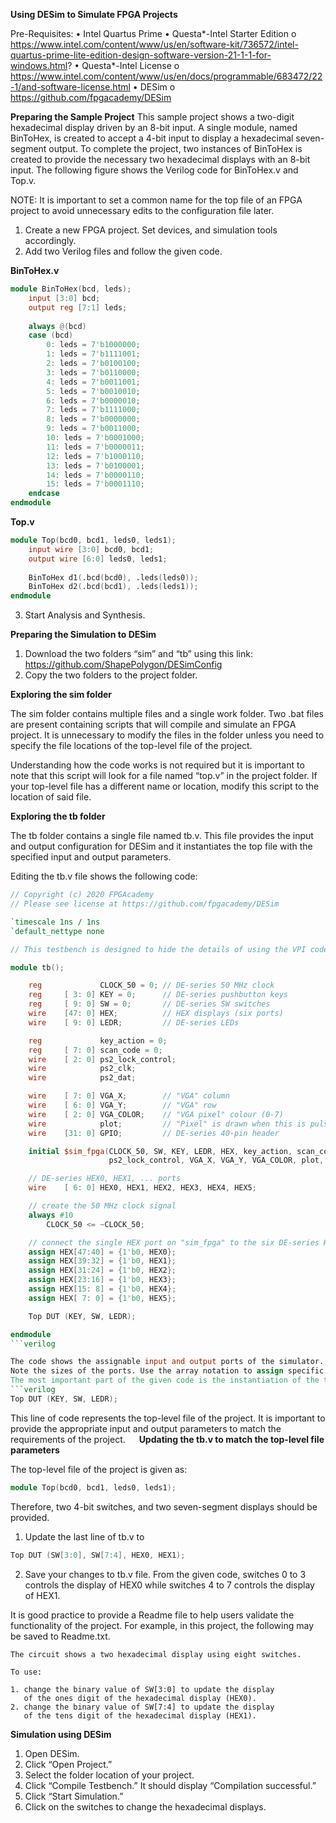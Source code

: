 **Using DESim to Simulate FPGA Projects**

Pre-Requisites:
•	Intel Quartus Prime
•	Questa*-Intel Starter Edition
  o	https://www.intel.com/content/www/us/en/software-kit/736572/intel-quartus-prime-lite-edition-design-software-version-21-1-1-for-windows.html?
•	Questa*-Intel License
  o	https://www.intel.com/content/www/us/en/docs/programmable/683472/22-1/and-software-license.html
•	DESim
  o	https://github.com/fpgacademy/DESim

**Preparing the Sample Project**
This sample project shows a two-digit hexadecimal display driven by an 8-bit input.
A single module, named BinToHex, is created to accept a 4-bit input to display a hexadecimal seven-segment output. To complete the project, two instances of BinToHex is created to provide the necessary two hexadecimal displays with an 8-bit input. The following figure shows the Verilog code for BinToHex.v and Top.v.

NOTE: It is important to set a common name for the top file of an FPGA project to avoid unnecessary edits to the configuration file later.

1.	Create a new FPGA project. Set devices, and simulation tools accordingly.
2.	Add two Verilog files and follow the given code.

**BinToHex.v**

```verilog
module BinToHex(bcd, leds);
	input [3:0] bcd;
	output reg [7:1] leds;
	
	always @(bcd)
	case (bcd)
		0: leds = 7'b1000000;
		1: leds = 7'b1111001;
		2: leds = 7'b0100100;
		3: leds = 7'b0110000;
		4: leds = 7'b0011001;
		5: leds = 7'b0010010;
		6: leds = 7'b0000010;
		7: leds = 7'b1111000;
		8: leds = 7'b0000000;
		9: leds = 7'b0011000;
		10: leds = 7'b0001000;
		11: leds = 7'b0000011;
		12: leds = 7'b1000110;
		13: leds = 7'b0100001;
		14: leds = 7'b0000110;
		15: leds = 7'b0001110;
	endcase
endmodule
```
**Top.v**
```verilog
module Top(bcd0, bcd1, leds0, leds1);
	input wire [3:0] bcd0, bcd1;
	output wire [6:0] leds0, leds1;
	
	BinToHex d1(.bcd(bcd0), .leds(leds0));
	BinToHex d2(.bcd(bcd1), .leds(leds1));
endmodule
```
3.	Start Analysis and Synthesis. 

**Preparing the Simulation to DESim**
1.	Download the two folders “sim” and “tb” using this link: https://github.com/ShapePolygon/DESimConfig
2.	Copy the two folders to the project folder.
 
**Exploring the sim folder**

The sim folder contains multiple files and a single work folder. Two .bat files are present containing scripts that will compile and simulate an FPGA project. It is unnecessary to modify the files in the folder unless you need to specify the file locations of the top-level file of the project.
 
Understanding how the code works is not required but it is important to note that this script will look for a file named “top.v” in the project folder. If your top-level file has a different name or location, modify this script to the location of said file.

**Exploring the tb folder**

The tb folder contains a single file named tb.v. This file provides the input and output configuration for DESim and it instantiates the top file with the specified input and output parameters.

Editing the tb.v file shows the following code:

```verilog
// Copyright (c) 2020 FPGAcademy
// Please see license at https://github.com/fpgacademy/DESim

`timescale 1ns / 1ns
`default_nettype none

// This testbench is designed to hide the details of using the VPI code

module tb();

    reg             CLOCK_50 = 0; // DE-series 50 MHz clock
    reg     [ 3: 0] KEY = 0;      // DE-series pushbutton keys
    reg     [ 9: 0] SW = 0;       // DE-series SW switches
    wire    [47: 0] HEX;          // HEX displays (six ports)
    wire    [ 9: 0] LEDR;         // DE-series LEDs

    reg             key_action = 0;
    reg     [ 7: 0] scan_code = 0;
    wire    [ 2: 0] ps2_lock_control;
    wire            ps2_clk;
    wire            ps2_dat;

    wire    [ 7: 0] VGA_X;        // "VGA" column
    wire    [ 6: 0] VGA_Y;        // "VGA" row
    wire    [ 2: 0] VGA_COLOR;    // "VGA pixel" colour (0-7)
    wire            plot;         // "Pixel" is drawn when this is pulsed
    wire    [31: 0] GPIO;         // DE-series 40-pin header

    initial $sim_fpga(CLOCK_50, SW, KEY, LEDR, HEX, key_action, scan_code, 
                      ps2_lock_control, VGA_X, VGA_Y, VGA_COLOR, plot, GPIO);

    // DE-series HEX0, HEX1, ... ports
    wire    [ 6: 0] HEX0, HEX1, HEX2, HEX3, HEX4, HEX5;

    // create the 50 MHz clock signal
    always #10
        CLOCK_50 <= ~CLOCK_50;

    // connect the single HEX port on "sim_fpga" to the six DE-series HEX ports
    assign HEX[47:40] = {1'b0, HEX0};
    assign HEX[39:32] = {1'b0, HEX1};
    assign HEX[31:24] = {1'b0, HEX2};
    assign HEX[23:16] = {1'b0, HEX3};
    assign HEX[15: 8] = {1'b0, HEX4};
    assign HEX[ 7: 0] = {1'b0, HEX5};

    Top DUT (KEY, SW, LEDR);

endmodule
```verilog

The code shows the assignable input and output ports of the simulator. These ports maybe passed as parameters to the top module of the project.
Note the sizes of the ports. Use the array notation to assign specific bits necessary for your project. Additionally, aliases are assigned to individual HEX ports (HEX0 to HEX5) based on the main HEX port. These individual HEX port may be assigned for convenience.
The most important part of the given code is the instantiation of the top module named DUT, as shown:
```verilog
Top DUT (KEY, SW, LEDR);
```
This line of code represents the top-level file of the project. It is important to provide the appropriate input and output parameters to match the requirements of the project.
 
**Updating the tb.v to match the top-level file parameters**

The top-level file of the project is given as:

```verilog
module Top(bcd0, bcd1, leds0, leds1);
```

Therefore, two 4-bit switches, and two seven-segment displays should be provided.
1.	Update the last line of tb.v to

```verilog
Top DUT (SW[3:0], SW[7:4], HEX0, HEX1);
```

2.	Save your changes to tb.v file.
From the given code, switches 0 to 3 controls the display of HEX0 while switches 4 to 7 controls the display of HEX1.

It is good practice to provide a Readme file to help users validate the functionality of the project. For example, in this project, the following may be saved to Readme.txt.

```file
The circuit shows a two hexadecimal display using eight switches.

To use:

1. change the binary value of SW[3:0] to update the display 
   of the ones digit of the hexadecimal display (HEX0).
2. change the binary value of SW[7:4] to update the display 
   of the tens digit of the hexadecimal display (HEX1).
```

**Simulation using DESim**
1.	Open DESim.
2.	Click “Open Project.”
3.	Select the folder location of your project.
4.	Click “Compile Testbench.” It should display “Compilation successful.”
5.	Click “Start Simulation.”
6.	Click on the switches to change the hexadecimal displays.
 



